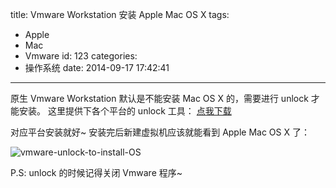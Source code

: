 title: Vmware Workstation 安装 Apple Mac OS X
tags:
  - Apple
  - Mac
  - Vmware
id: 123
categories:
  - 操作系统
date: 2014-09-17 17:42:41
---

原生 Vmware Workstation 默认是不能安装 Mac OS X 的，需要进行 unlock 才能安装。
这里提供下各个平台的 unlock 工具：
[点我下载](http://coffinblog.qiniudn.com/upload%2F2014%2F09%2Funlock-all-v130.tar.gz)

对应平台安装就好~ 安装完后新建虚拟机应该就能看到 Apple Mac OS X 了：

![vmware-unlock-to-install-OS](http://coffinblog.qiniudn.com/upload%2F2014%2F09%2Fvmware-unlock-to-install-OSX.png)

P.S: unlock 的时候记得关闭 Vmware 程序~